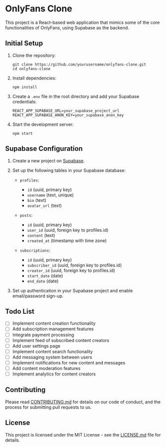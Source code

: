 # OnlyFans Clone

This project is a React-based web application that mimics some of the core functionalities of OnlyFans, using Supabase as the backend.

## Initial Setup

1. Clone the repository:
   ```
   git clone https://github.com/yourusername/onlyfans-clone.git
   cd onlyfans-clone
   ```

2. Install dependencies:
   ```
   npm install
   ```

3. Create a `.env` file in the root directory and add your Supabase credentials:
   ```
   REACT_APP_SUPABASE_URL=your_supabase_project_url
   REACT_APP_SUPABASE_ANON_KEY=your_supabase_anon_key
   ```

4. Start the development server:
   ```
   npm start
   ```

## Supabase Configuration

1. Create a new project on [Supabase](https://supabase.io/).

2. Set up the following tables in your Supabase database:

   - `profiles`:
     - `id` (uuid, primary key)
     - `username` (text, unique)
     - `bio` (text)
     - `avatar_url` (text)

   - `posts`:
     - `id` (uuid, primary key)
     - `user_id` (uuid, foreign key to profiles.id)
     - `content` (text)
     - `created_at` (timestamp with time zone)

   - `subscriptions`:
     - `id` (uuid, primary key)
     - `subscriber_id` (uuid, foreign key to profiles.id)
     - `creator_id` (uuid, foreign key to profiles.id)
     - `start_date` (date)
     - `end_date` (date)

3. Set up authentication in your Supabase project and enable email/password sign-up.

## Todo List

- [ ] Implement content creation functionality
- [ ] Add subscription management features
- [ ] Integrate payment processing
- [ ] Implement feed of subscribed content creators
- [ ] Add user settings page
- [ ] Implement content search functionality
- [ ] Add messaging system between users
- [ ] Implement notifications for new content and messages
- [ ] Add content moderation features
- [ ] Implement analytics for content creators

## Contributing

Please read [CONTRIBUTING.md](CONTRIBUTING.md) for details on our code of conduct, and the process for submitting pull requests to us.

## License

This project is licensed under the MIT License - see the [LICENSE.md](LICENSE.md) file for details.
